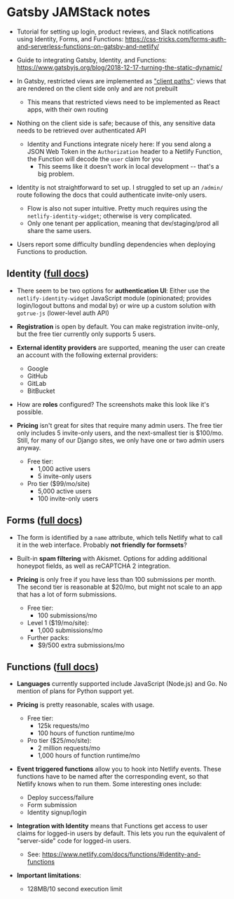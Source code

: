 # Gatsby JAMStack notes

- Tutorial for setting up login, product reviews, and Slack notifications using
  Identity, Forms, and Functions:
  https://css-tricks.com/forms-auth-and-serverless-functions-on-gatsby-and-netlify/

- Guide to integrating Gatsby, Identity, and Functions:
  https://www.gatsbyjs.org/blog/2018-12-17-turning-the-static-dynamic/

- In Gatsby, restricted views are implemented as ["client
  paths"](https://www.gatsbyjs.org/packages/gatsby-plugin-create-client-paths/):
  views that are rendered on the client side only and are not prebuilt
    - This means that restricted views need to be implemented as React apps, with
      their own routing

- Nothing on the client side is safe; because of this, any sensitive data needs to
  be retrieved over authenticated API
    - Identity and Functions integrate nicely here: If you send along a JSON
      Web Token in the `Authorization` header to a Netlify Function, the
      Function will decode the `user` claim for you
        - This seems like it doesn't work in local development -- that's a big
          problem.

- Identity is not straightforward to set up. I struggled to set up an `/admin/`
  route following the docs that could authenticate invite-only users.
    - Flow is also not super intuitive. Pretty much requires using the
      `netlify-identity-widget`; otherwise is very complicated.
    - Only one tenant per application, meaning that dev/staging/prod all share
      the same users.

- Users report some difficulty bundling dependencies when deploying Functions
  to production.

## Identity ([full docs](https://www.netlify.com/docs/identity/))

- There seem to be two options for **authentication UI**: Either use the
  `netlify-identity-widget` JavaScript module (opinionated; provides login/logout
  buttons and modal by) or wire up a custom solution with `gotrue-js` (lower-level
  auth API)

- **Registration** is open by default. You can make registration invite-only, but
  the free tier currently only supports 5 users.

- **External identity providers** are supported, meaning the user can create an
  account with the following external providers:
    - Google
    - GitHub
    - GitLab
    - BitBucket

- How are **roles** configured? The screenshots make this look like it's possible.

- **Pricing** isn't great for sites that require many admin users. The free tier
  only includes 5 invite-only users, and the next-smallest tier is $100/mo. Still,
  for many of our Django sites, we only have one or two admin users anyway.
    - Free tier:
        - 1,000 active users
        - 5 invite-only users
    - Pro tier ($99/mo/site)
        - 5,000 active users
        - 100 invite-only users


## Forms ([full docs](https://www.netlify.com/docs/form-handling/))

- The form is identified by a `name` attribute, which tells Netlify what
  to call it in the web interface. Probably **not friendly for formsets**?

- Built-in **spam filtering** with Akismet. Options for adding additional
  honeypot fields, as well as reCAPTCHA 2 integration.

- **Pricing** is only free if you have less than 100 submissions per month. The
  second tier is reasonable at $20/mo, but might not scale to an app that has a
  lot of form submissions.
    - Free tier:
        - 100 submissions/mo
    - Level 1 ($19/mo/site):
        - 1,000 submissions/mo
    - Further packs:
        - $9/500 extra submissions/mo

## Functions ([full docs](https://www.netlify.com/docs/functions))

- **Languages** currently supported include JavaScript (Node.js) and Go. No mention
  of plans for Python support yet.

- **Pricing** is pretty reasonable, scales with usage.
    - Free tier:
        - 125k requests/mo
        - 100 hours of function runtime/mo
    - Pro tier ($25/mo/site):
        - 2 million requests/mo
        - 1,000 hours of function runtime/mo

- **Event triggered functions** allow you to hook into Netlify events. These
  functions have to be named after the corresponding event, so that Netlify knows
  when to run them. Some interesting ones include:
    - Deploy success/failure
    - Form submission
    - Identity signup/login

- **Integration with Identity** means that Functions get access to user claims
  for logged-in users by default. This lets you run the equivalent of "server-side"
  code for logged-in users.
    - See: https://www.netlify.com/docs/functions/#identity-and-functions

- **Important limitations**:
    - 128MB/10 second execution limit

